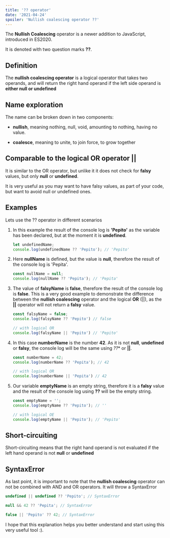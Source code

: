 ```yaml
---
title: '?? operator'
date: '2021-04-24'
spoiler: 'Nullish coalescing operator ??'
---
```


The **Nullish Coalescing** operator is a newer addition to JavaScript, introduced in ES2020.

It is denoted with two question marks  **??**.

## Definition

The **nullish coalescing operator** is a logical operator that takes two operands, and will return the right hand operand if the left side operand is **either null or undefined**

## Name exploration

The name can be broken down in two components:

- **nullish**, meaning nothing, null, void, amounting to nothing, having no value.

- **coalesce**, meaning to unite, to join force, to grow together

## Comparable to the logical OR operator **||**

It is similar to the OR operator, but unlike it it does not check for **falsy** values, but only **null** or **undefined**.

It is very useful as you may want to have falsy values, as part of your code, but want to avoid null or undefined ones.  

## Examples

Lets use the ?? operator in different scenarios

1. In this example the result of the console log is **'Pepito'**
as the variable has been declared, but at the moment it is **undefined**.

    ```js
    let undefinedName;
    console.log(undefinedName ?? 'Pepito'); // 'Pepito'
    ```

2. Here **nullName** is defined, but the value is **null**, therefore the result of the console log is 'Pepita'.

    ```js
    const nullName = null;
    console.log(nullName ?? 'Pepita'); // 'Pepita'
    ```

3. The value of **falsyName** is **false**, therefore the result of the console log is **false**.  This is a very good example to demonstrate the difference between the **nullish coalescing** operator and the logical **OR** (||), as the **||** operator will not return a **falsy** value.

    ```js
    const falsyName = false;
    console.log(falsyName ?? 'Pepito') // false

    // with logical OR
    console.log(falsyName || 'Pepito') // 'Pepito'
    ```

4. In this case **numberName** is the number **42**.  As it is not **null**, **undefined** or **falsy**, the console log will be the same using *??** or **||**.

    ```js
    const numberName = 42;
    console.log(numberName ?? 'Pepita'); // 42

    // with logical OR
    console.log(numberName || 'Pepita') // 42
    ```

5. Our variable **emptyName** is an empty string, therefore it is a **falsy** value and the result of the console log using **??** will be the empty string.

    ```js
    const emptyName = '';
    console.log(emptyName ?? 'Pepito'); // ''

    // with logical OE
    console.log(emptyName || 'Pepito'); // 'Pepito'
    ```

## Short-circuiting

Short-circuiting means that the right hand operand is not evaluated if the left hand operand is not **null** or **undefined**

## SyntaxError

As last point, it is important to note that the **nullish coalescing** operator can not be combined with AND and OR operators.  It will throw a SyntaxError

```js
undefined || undefined ?? 'Pepito'; // SyntaxError

null && 42 ?? 'Pepita'; // SyntaxError

false || 'Pepito' ?? 42; // SyntaxError
```

I hope that this explanation helps you better understand and start using this very useful tool :).
